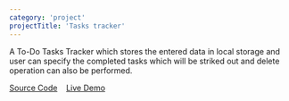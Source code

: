 ```yaml
---
category: 'project'
projectTitle: 'Tasks tracker'
---
```


A To-Do Tasks Tracker which stores the entered data in local storage and user can specify the completed tasks which will be striked out and delete operation can also be performed.

<a href="https://github.com/kabilansakthivelu/tasks-tracker" target="_blank">Source Code</a>&nbsp; &nbsp;
<a href="https://to-do-tasks-tracker.netlify.app/" target="_blank">Live Demo</a>